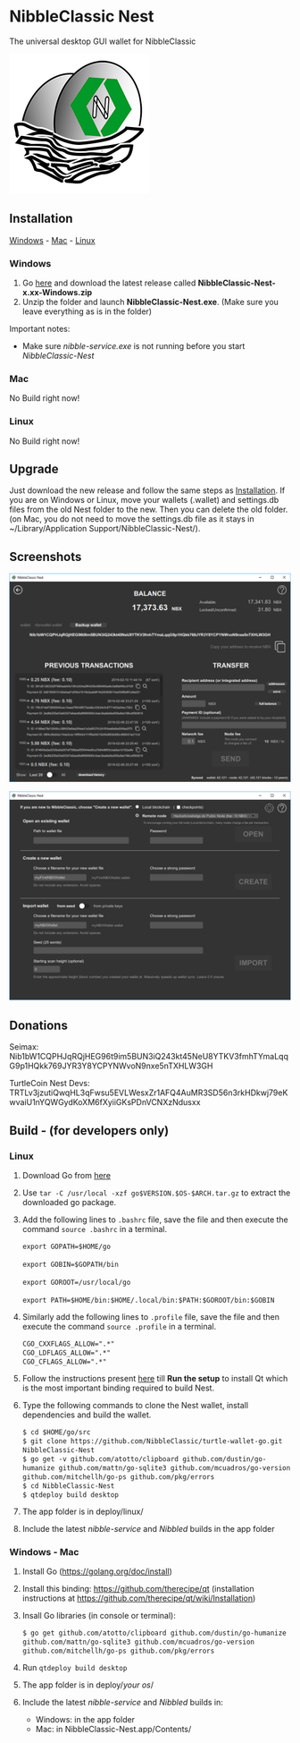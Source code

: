 # NibbleClassic Nest

The universal desktop GUI wallet for NibbleClassic

![Logo](/nibbleclassicnestlogo.png)

## Installation

[Windows](#windows) - [Mac](#mac) - [Linux](#linux)

### Windows

1. Go [here](https://github.com/Seimax/nibbleclassic-wallet-go/releases) and download the latest release called **NibbleClassic-Nest-x.xx-Windows.zip**
2. Unzip the folder and launch **NibbleClassic-Nest.exe**. (Make sure you leave everything as is in the folder)

Important notes:

* Make sure *nibble-service.exe* is not running before you start *NibbleClassic-Nest*

### Mac

No Build right now!

### Linux

No Build right now!

## Upgrade

Just download the new release and follow the same steps as [Installation](#installation).
If you are on Windows or Linux, move your wallets (.wallet) and settings.db files from the old Nest folder to the new. Then you can delete the old folder. (on Mac, you do not need to move the settings.db file as it stays in ~/Library/Application Support/NibbleClassic-Nest/).

## Screenshots

![Main Screen](/Screenshots/MainScreen.png)

![Open Wallet](/Screenshots/OpenWallet.png)

## Donations

Seimax:
Nib1bW1CQPHJqRQjHEG96t9im5BUN3iQ243kt45NeU8YTKV3fmhTYmaLqqG9p1HQkk769JYR3Y8YCPYNWvoN9nxe5nTXHLW3GH

TurtleCoin Nest Devs:
TRTLv3jzutiQwqHL3qFwsu5EVLWesxZr1AFQ4AuMR3SD56n3rkHDkwj79eKwvaiU1nYQWGydKoXM6fXyiiGKsPDnVCNXzNdusxx

## Build - (for developers only)

### Linux

1. Download Go from [here](https://golang.org/dl/)

2. Use `tar -C /usr/local -xzf go$VERSION.$OS-$ARCH.tar.gz` to extract the downloaded go package.

3. Add the following lines to `.bashrc` file, save the file and then execute the command `source .bashrc` in a terminal.
    ```
    export GOPATH=$HOME/go

    export GOBIN=$GOPATH/bin

    export GOROOT=/usr/local/go

    export PATH=$HOME/bin:$HOME/.local/bin:$PATH:$GOROOT/bin:$GOBIN
    ```
4. Similarly add the following lines to `.profile` file, save the file and then execute the command `source .profile` in a terminal.
    ```
    CGO_CXXFLAGS_ALLOW=".*" 
    CGO_LDFLAGS_ALLOW=".*" 
    CGO_CFLAGS_ALLOW=".*" 
    ```
5. Follow the instructions present [here](https://github.com/therecipe/qt/wiki/Installation-on-Linux) till **Run the setup** to install Qt which is the most important binding required to build Nest.
6. Type the following commands to clone the Nest wallet, install dependencies and build the wallet.
    ```
    $ cd $HOME/go/src
    $ git clone https://github.com/NibbleClassic/turtle-wallet-go.git NibbleClassic-Nest
    $ go get -v github.com/atotto/clipboard github.com/dustin/go-humanize github.com/mattn/go-sqlite3 github.com/mcuadros/go-version github.com/mitchellh/go-ps github.com/pkg/errors
    $ cd NibbleClassic-Nest
    $ qtdeploy build desktop
    ```

1. The app folder is in deploy/linux/
1. Include the latest _nibble-service_ and _Nibbled_ builds in the app folder

### Windows - Mac

1. Install Go (https://golang.org/doc/install)

1. Install this binding: https://github.com/therecipe/qt (installation instructions at https://github.com/therecipe/qt/wiki/Installation)

1. Insall Go libraries (in console or terminal):
    ```
    $ go get github.com/atotto/clipboard github.com/dustin/go-humanize github.com/mattn/go-sqlite3 github.com/mcuadros/go-version github.com/mitchellh/go-ps github.com/pkg/errors
    ```

1. Run `qtdeploy build desktop`

1. The app folder is in deploy/*your os*/

1. Include the latest _nibble-service_ and _Nibbled_ builds in:
    * Windows: in the app folder
    * Mac: in NibbleClassic-Nest.app/Contents/
